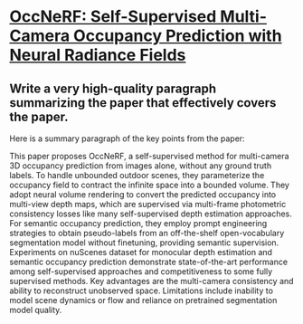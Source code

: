 # [OccNeRF: Self-Supervised Multi-Camera Occupancy Prediction with Neural   Radiance Fields](https://arxiv.org/abs/2312.09243)

## Write a very high-quality paragraph summarizing the paper that effectively covers the paper.

 Here is a summary paragraph of the key points from the paper:

This paper proposes OccNeRF, a self-supervised method for multi-camera 3D occupancy prediction from images alone, without any ground truth labels. To handle unbounded outdoor scenes, they parameterize the occupancy field to contract the infinite space into a bounded volume. They adopt neural volume rendering to convert the predicted occupancy into multi-view depth maps, which are supervised via multi-frame photometric consistency losses like many self-supervised depth estimation approaches. For semantic occupancy prediction, they employ prompt engineering strategies to obtain pseudo-labels from an off-the-shelf open-vocabulary segmentation model without finetuning, providing semantic supervision. Experiments on nuScenes dataset for monocular depth estimation and semantic occupancy prediction demonstrate state-of-the-art performance among self-supervised approaches and competitiveness to some fully supervised methods. Key advantages are the multi-camera consistency and ability to reconstruct unobserved space. Limitations include inability to model scene dynamics or flow and reliance on pretrained segmentation model quality.
